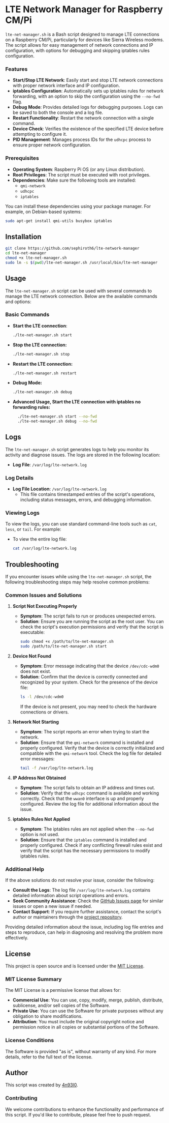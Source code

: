 # LTE Network Manager for Raspberry CM/Pi

`lte-net-manager.sh` is a Bash script designed to manage LTE connections on a Raspberry CM/Pi, particularly for devices like Sierra Wireless modems. The script allows for easy management of network connections and IP configuration, with options for debugging and skipping iptables rules configuration.

### Features

- **Start/Stop LTE Network**: Easily start and stop LTE network connections with proper network interface and IP configuration.
- **iptables Configuration**: Automatically sets up iptables rules for network forwarding, with an option to skip the configuration using the `--no-fwd` flag.
- **Debug Mode**: Provides detailed logs for debugging purposes. Logs can be saved to both the console and a log file.
- **Restart Functionality**: Restart the network connection with a single command.
- **Device Check**: Verifies the existence of the specified LTE device before attempting to configure it.
- **PID Management**: Manages process IDs for the `udhcpc` process to ensure proper network configuration.

### Prerequisites

- **Operating System**: Raspberry Pi OS (or any Linux distribution).
- **Root Privileges**: The script must be executed with root privileges.
- **Dependencies**: Make sure the following tools are installed:
  - `qmi-network`
  - `udhcpc`
  - `iptables`

You can install these dependencies using your package manager. For example, on Debian-based systems:

```bash
sudo apt-get install qmi-utils busybox iptables
```

## Installation

   ```bash
   git clone https://github.com/sephiroth6/lte-network-manager
   cd lte-net-manager
   chmod +x lte-net-manager.sh
   sudo ln -s $(pwd)/lte-net-manager.sh /usr/local/bin/lte-net-manager
   ```

## Usage

The `lte-net-manager.sh` script can be used with several commands to manage the LTE network connection. Below are the available commands and options:

### Basic Commands

- **Start the LTE connection**:
  ```bash
  ./lte-net-manager.sh start
  ```
- **Stop the LTE connection:**
  ```bash
  ./lte-net-manager.sh stop
  ```
- **Restart the LTE connection:**
  ```bash
  ./lte-net-manager.sh restart
  ```
- **Debug Mode:**
  ```bash
  ./lte-net-manager.sh debug
  ```
- **Advanced Usage, Start the LTE connection with iptables no forwarding rules:**
  ```bash
    ./lte-net-manager.sh start --no-fwd
    ./lte-net-manager.sh debug --no-fwd
  ```


## Logs

The `lte-net-manager.sh` script generates logs to help you monitor its activity and diagnose issues. The logs are stored in the following location:

- **Log File**: `/var/log/lte-network.log`

### Log Details

- **Log File Location**: `/var/log/lte-network.log`
  - This file contains timestamped entries of the script's operations, including status messages, errors, and debugging information.

### Viewing Logs

To view the logs, you can use standard command-line tools such as `cat`, `less`, or `tail`. For example:

- To view the entire log file:
  ```bash
  cat /var/log/lte-network.log
  ```

## Troubleshooting

If you encounter issues while using the `lte-net-manager.sh` script, the following troubleshooting steps may help resolve common problems:

### Common Issues and Solutions

1. **Script Not Executing Properly**

   - **Symptom**: The script fails to run or produces unexpected errors.
   - **Solution**: Ensure you are running the script as the root user. You can check the script's execution permissions and verify that the script is executable:
     ```bash
     sudo chmod +x /path/to/lte-net-manager.sh
     sudo /path/to/lte-net-manager.sh start
     ```

2. **Device Not Found**

   - **Symptom**: Error message indicating that the device `/dev/cdc-wdm0` does not exist.
   - **Solution**: Confirm that the device is correctly connected and recognized by your system. Check for the presence of the device file:
     ```bash
     ls -l /dev/cdc-wdm0
     ```
     If the device is not present, you may need to check the hardware connections or drivers.

3. **Network Not Starting**

   - **Symptom**: The script reports an error when trying to start the network.
   - **Solution**: Ensure that the `qmi-network` command is installed and properly configured. Verify that the device is correctly initialized and compatible with the `qmi-network` tool. Check the log file for detailed error messages:
     ```bash
     tail -f /var/log/lte-network.log
     ```

4. **IP Address Not Obtained**

   - **Symptom**: The script fails to obtain an IP address and times out.
   - **Solution**: Verify that the `udhcpc` command is available and working correctly. Check that the `wwan0` interface is up and properly configured. Review the log file for additional information about the issue.

5. **iptables Rules Not Applied**

   - **Symptom**: The iptables rules are not applied when the `--no-fwd` option is not used.
   - **Solution**: Ensure that the `iptables` command is installed and properly configured. Check if any conflicting firewall rules exist and verify that the script has the necessary permissions to modify iptables rules.

### Additional Help

If the above solutions do not resolve your issue, consider the following:

- **Consult the Logs**: The log file `/var/log/lte-network.log` contains detailed information about script operations and errors.
- **Seek Community Assistance**: Check the [GitHub Issues page](https://github.com/sephiroth6/lte-net-manager/issues) for similar issues or open a new issue if needed.
- **Contact Support**: If you require further assistance, contact the script's author or maintainers through the [project repository](https://github.com/sephiroth6/lte-net-manager).

Providing detailed information about the issue, including log file entries and steps to reproduce, can help in diagnosing and resolving the problem more effectively.


## License

This project is open source and is licensed under the [MIT License](https://opensource.org/licenses/MIT). 

### MIT License Summary

The MIT License is a permissive license that allows for:

- **Commercial Use**: You can use, copy, modify, merge, publish, distribute, sublicense, and/or sell copies of the Software.
- **Private Use**: You can use the Software for private purposes without any obligation to share modifications.
- **Attribution**: You must include the original copyright notice and permission notice in all copies or substantial portions of the Software.

### License Conditions

The Software is provided "as is", without warranty of any kind. For more details, refer to the full text of the license.


## Author

This script was created by [4n93l0](https://github.com/sephiroth6). 

### Contributing

We welcome contributions to enhance the functionality and performance of this script. If you'd like to contribute, please feel free to push request.